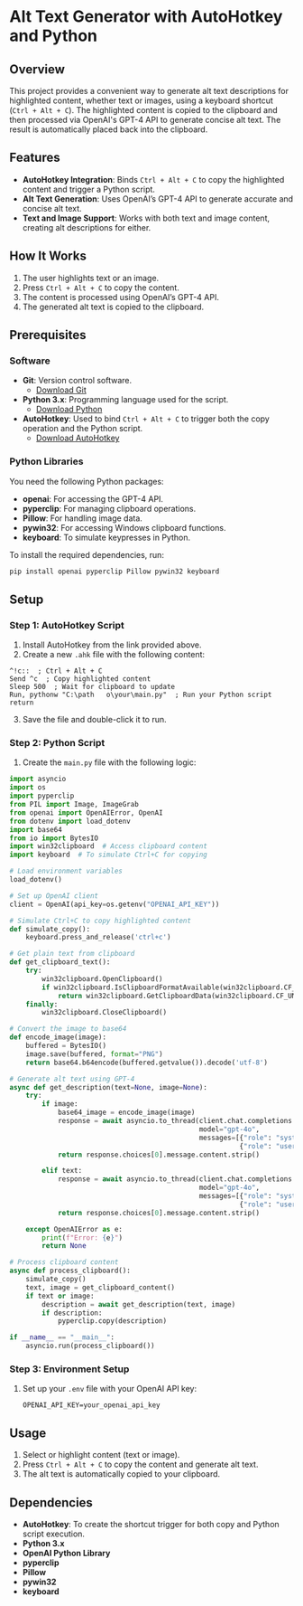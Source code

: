 
# Alt Text Generator with AutoHotkey and Python

## Overview

This project provides a convenient way to generate alt text descriptions for highlighted content, whether text or images, using a keyboard shortcut (`Ctrl + Alt + C`). The highlighted content is copied to the clipboard and then processed via OpenAI's GPT-4 API to generate concise alt text. The result is automatically placed back into the clipboard.

## Features
- **AutoHotkey Integration**: Binds `Ctrl + Alt + C` to copy the highlighted content and trigger a Python script.
- **Alt Text Generation**: Uses OpenAI’s GPT-4 API to generate accurate and concise alt text.
- **Text and Image Support**: Works with both text and image content, creating alt descriptions for either.

## How It Works
1. The user highlights text or an image.
2. Press `Ctrl + Alt + C` to copy the content.
3. The content is processed using OpenAI’s GPT-4 API.
4. The generated alt text is copied to the clipboard.

## Prerequisites

### Software
- **Git**: Version control software.
  - [Download Git](https://git-scm.com/download/win)
- **Python 3.x**: Programming language used for the script.
  - [Download Python](https://www.python.org/downloads/)
- **AutoHotkey**: Used to bind `Ctrl + Alt + C` to trigger both the copy operation and the Python script.
  - [Download AutoHotkey](https://www.autohotkey.com/)

### Python Libraries
You need the following Python packages:
- **openai**: For accessing the GPT-4 API.
- **pyperclip**: For managing clipboard operations.
- **Pillow**: For handling image data.
- **pywin32**: For accessing Windows clipboard functions.
- **keyboard**: To simulate keypresses in Python.

To install the required dependencies, run:
```bash
pip install openai pyperclip Pillow pywin32 keyboard
```

## Setup

### Step 1: AutoHotkey Script
1. Install AutoHotkey from the link provided above.
2. Create a new `.ahk` file with the following content:

```ahk
^!c::  ; Ctrl + Alt + C
Send ^c  ; Copy highlighted content
Sleep 500  ; Wait for clipboard to update
Run, pythonw "C:\path	o\your\main.py"  ; Run your Python script
return
```

3. Save the file and double-click it to run.

### Step 2: Python Script
1. Create the `main.py` file with the following logic:
```python
import asyncio
import os
import pyperclip
from PIL import Image, ImageGrab
from openai import OpenAIError, OpenAI
from dotenv import load_dotenv
import base64
from io import BytesIO
import win32clipboard  # Access clipboard content
import keyboard  # To simulate Ctrl+C for copying

# Load environment variables
load_dotenv()

# Set up OpenAI client
client = OpenAI(api_key=os.getenv("OPENAI_API_KEY"))

# Simulate Ctrl+C to copy highlighted content
def simulate_copy():
    keyboard.press_and_release('ctrl+c')

# Get plain text from clipboard
def get_clipboard_text():
    try:
        win32clipboard.OpenClipboard()
        if win32clipboard.IsClipboardFormatAvailable(win32clipboard.CF_UNICODETEXT):
            return win32clipboard.GetClipboardData(win32clipboard.CF_UNICODETEXT)
    finally:
        win32clipboard.CloseClipboard()

# Convert the image to base64
def encode_image(image):
    buffered = BytesIO()
    image.save(buffered, format="PNG")
    return base64.b64encode(buffered.getvalue()).decode('utf-8')

# Generate alt text using GPT-4
async def get_description(text=None, image=None):
    try:
        if image:
            base64_image = encode_image(image)
            response = await asyncio.to_thread(client.chat.completions.create,
                                               model="gpt-4o",
                                               messages=[{"role": "system", "content": "Provide concise alt text."},
                                                         {"role": "user", "content": f"Describe this image: {base64_image}"}])
            return response.choices[0].message.content.strip()

        elif text:
            response = await asyncio.to_thread(client.chat.completions.create,
                                               model="gpt-4o",
                                               messages=[{"role": "system", "content": "Provide concise alt text."},
                                                         {"role": "user", "content": f"Describe this text: {text}"}])
            return response.choices[0].message.content.strip()

    except OpenAIError as e:
        print(f"Error: {e}")
        return None

# Process clipboard content
async def process_clipboard():
    simulate_copy()
    text, image = get_clipboard_content()
    if text or image:
        description = await get_description(text, image)
        if description:
            pyperclip.copy(description)

if __name__ == "__main__":
    asyncio.run(process_clipboard())
```

### Step 3: Environment Setup
1. Set up your `.env` file with your OpenAI API key:
   ```
   OPENAI_API_KEY=your_openai_api_key
   ```

## Usage
1. Select or highlight content (text or image).
2. Press `Ctrl + Alt + C` to copy the content and generate alt text.
3. The alt text is automatically copied to your clipboard.

## Dependencies
- **AutoHotkey**: To create the shortcut trigger for both copy and Python script execution.
- **Python 3.x**
- **OpenAI Python Library**
- **pyperclip**
- **Pillow**
- **pywin32**
- **keyboard**
